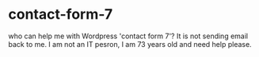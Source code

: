 # contact-form-7
who can help me with Wordpress 'contact form 7'? It is not sending email back to me. 
I am not an IT pesron, I am 73 years old and need help please. 
